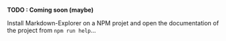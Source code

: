 
**TODO : Coming soon (maybe)**

Install Markdown-Explorer on a NPM projet and open the documentation of the project from `npm run help`...